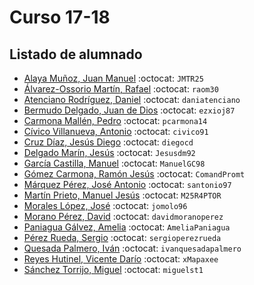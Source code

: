 # Curso 17-18

## Listado de alumnado

- [Alaya Muñoz, Juan Manuel](https://github.com/JMTR25) :octocat: `JMTR25`
- [Álvarez-Ossorio Martín, Rafael](https://github.com/raom30) :octocat: `raom30` 
- [Atenciano Rodríguez, Daniel](https://github.com/daniatenciano) :octocat: `daniatenciano`
- [Bermudo Delgado, Juan de Dios](https://github.com/ezxioj87) :octocat: `ezxioj87`
- [Carmona Mallén, Pedro](https://github.com/pcarmona14) :octocat: `pcarmona14`
- [Cívico Villanueva, Antonio]( https://github.com/civico91) :octocat: `civico91`
- [Cruz Díaz, Jesús Diego](https://github.com/diegocd) :octocat: `diegocd`
- [Delgado Marín, Jesús](https://github.com/Jesusdm92) :octocat: `Jesusdm92`
- [García Castilla, Manuel](https://github.com/ManuelGC98) :octocat: `ManuelGC98`
- [Gómez Carmona, Ramón Jesús](https://github.com/ComandPromt) :octocat: `ComandPromt`
- [Márquez Pérez, José Antonio](https://github.com/santonio97) :octocat: `santonio97`
- [Martín Prieto, Manuel Jesús](https://github.com/M25R4PTOR) :octocat: `M25R4PTOR`
- [Morales López, José](https://github.com/jomolo96) :octocat: `jomolo96`
- [Morano Pérez, David](https://github.com/davidmoranoperez) :octocat: `davidmoranoperez`
- [Paniagua Gálvez, Amelia]( https://github.com/AmeliaPaniagua) :octocat: `AmeliaPaniagua`
- [Pérez Rueda, Sergio](https://github.com/sergioperezrueda) :octocat: `sergioperezrueda`
- [Quesada Palmero, Iván](https://github.com/ivanquesadapalmero) :octocat: `ivanquesadapalmero`
- [Reyes Hutinel, Vicente Darío](https://github.com/xMapaxee) :octocat: `xMapaxee`
- [Sánchez Torrijo, Miguel](https://github.com/miguelst1) :octocat: `miguelst1`
